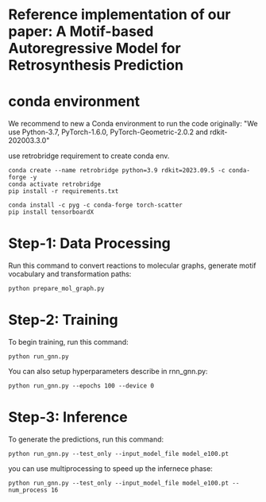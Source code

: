 # Reference implementation of our paper: A Motif-based Autoregressive Model for Retrosynthesis Prediction

# conda environment
We recommend to new a Conda environment to run the code originally: "We use Python-3.7, PyTorch-1.6.0, PyTorch-Geometric-2.0.2 and rdkit-202003.3.0"

use retrobridge requirement to create conda env. 

```
conda create --name retrobridge python=3.9 rdkit=2023.09.5 -c conda-forge -y
conda activate retrobridge
pip install -r requirements.txt

conda install -c pyg -c conda-forge torch-scatter
pip install tensorboardX
```

# Step-1: Data Processing

Run this command to convert reactions to molecular graphs, generate motif vocabulary and transformation paths:
```
python prepare_mol_graph.py
```

# Step-2: Training

To begin training, run this command:
```
python run_gnn.py
```

You can also setup hyperparameters describe in rnn_gnn.py:
```
python run_gnn.py --epochs 100 --device 0
```

# Step-3: Inference

To generate the predictions, run this command:
```
python run_gnn.py --test_only --input_model_file model_e100.pt
```

you can use multiprocessing to speed up the infernece phase:
```
python run_gnn.py --test_only --input_model_file model_e100.pt --num_process 16
```

